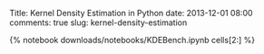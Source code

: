 Title: Kernel Density Estimation in Python
date: 2013-12-01 08:00
comments: true
slug: kernel-density-estimation

{% notebook downloads/notebooks/KDEBench.ipynb cells[2:] %}
